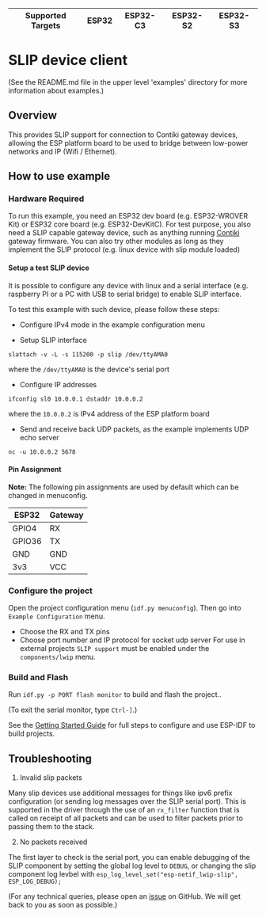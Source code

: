 | Supported Targets | ESP32 | ESP32-C3 | ESP32-S2 | ESP32-S3 |
| ----------------- | ----- | -------- | -------- | -------- |

# SLIP device client

(See the README.md file in the upper level 'examples' directory for more information about examples.)

## Overview

This provides SLIP support for connection to Contiki gateway devices, allowing the ESP platform board to be used to bridge between low-power networks and IP (Wifi / Ethernet).

## How to use example

### Hardware Required

To run this example, you need an ESP32 dev board (e.g. ESP32-WROVER Kit) or ESP32 core board (e.g. ESP32-DevKitC).
For test purpose, you also need a SLIP capable gateway device, such as anything running [Contiki](https://github.com/contiki-os/contiki) gateway firmware.
You can also try other modules as long as they implement the SLIP protocol (e.g. linux device with slip module loaded)

#### Setup a test SLIP device

It is possible to configure any device with linux and a serial interface
(e.g. raspberry PI or a PC with USB to serial bridge) to enable SLIP interface.

To test this example with such device, please follow these steps:

- Configure IPv4 mode in the example configuration menu

- Setup SLIP interface
```
slattach -v -L -s 115200 -p slip /dev/ttyAMA0
```
where the `/dev/ttyAMA0` is the device's serial port

- Configure IP addresses
```
ifconfig sl0 10.0.0.1 dstaddr 10.0.0.2
```
where the `10.0.0.2` is IPv4 address of the ESP platform board

- Send and receive back UDP packets, as the example implements UDP echo server
```
nc -u 10.0.0.2 5678
```

#### Pin Assignment

**Note:** The following pin assignments are used by default which can be changed in menuconfig.

| ESP32  | Gateway |
| ------ | -------------- |
| GPIO4  | RX             |
| GPIO36 | TX             |
| GND    | GND            |
| 3v3    | VCC            |

### Configure the project

Open the project configuration menu (`idf.py menuconfig`). Then go into `Example Configuration` menu.

- Choose the RX and TX pins
- Choose port number and IP protocol for socket udp server
For use in external projects `SLIP support` must be enabled under the `components/lwip` menu.


### Build and Flash

Run `idf.py -p PORT flash monitor` to build and flash the project..

(To exit the serial monitor, type ``Ctrl-]``.)

See the [Getting Started Guide](https://docs.espressif.com/projects/esp-idf/en/latest/get-started/index.html) for full steps to configure and use ESP-IDF to build projects.



## Troubleshooting

1. Invalid slip packets

Many slip devices use additional messages for things like ipv6 prefix configuration (or sending log messages over the SLIP serial port). This is supported in the driver through the use of an `rx_filter` function that is called on receipt of all packets and can be used to filter packets prior to passing them to the stack.

2. No packets received

The first layer to check is the serial port, you can enable debugging of the SLIP component by setting the global log level to `DEBUG`, or changing the slip component log levbel with `esp_log_level_set("esp-netif_lwip-slip", ESP_LOG_DEBUG);`

(For any technical queries, please open an [issue](https://github.com/espressif/esp-idf/issues) on GitHub. We will get back to you as soon as possible.)
